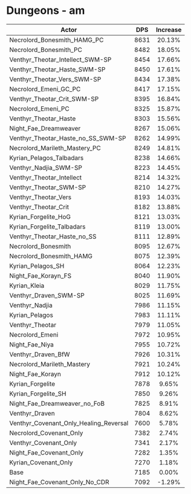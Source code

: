 # Dungeons - am
| Actor | DPS | Increase |
|---|:---:|:---:|
|Necrolord_Bonesmith_HAMG_PC|8631|20.13%|
|Necrolord_Bonesmith_PC|8482|18.05%|
|Venthyr_Theotar_Intellect_SWM-SP|8454|17.66%|
|Venthyr_Theotar_Haste_SWM-SP|8450|17.61%|
|Venthyr_Theotar_Vers_SWM-SP|8434|17.38%|
|Necrolord_Emeni_GC_PC|8417|17.15%|
|Venthyr_Theotar_Crit_SWM-SP|8395|16.84%|
|Necrolord_Emeni_PC|8325|15.87%|
|Venthyr_Theotar_Haste|8303|15.56%|
|Night_Fae_Dreamweaver|8267|15.06%|
|Venthyr_Theotar_Haste_no_SS_SWM-SP|8262|14.99%|
|Necrolord_Marileth_Mastery_PC|8249|14.81%|
|Kyrian_Pelagos_Talbadars|8238|14.66%|
|Venthyr_Nadjia_SWM-SP|8223|14.45%|
|Venthyr_Theotar_Intellect|8214|14.32%|
|Venthyr_Theotar_SWM-SP|8210|14.27%|
|Venthyr_Theotar_Vers|8193|14.03%|
|Venthyr_Theotar_Crit|8182|13.88%|
|Kyrian_Forgelite_HoG|8121|13.03%|
|Kyrian_Forgelite_Talbadars|8119|13.00%|
|Venthyr_Theotar_Haste_no_SS|8111|12.89%|
|Necrolord_Bonesmith|8095|12.67%|
|Necrolord_Bonesmith_HAMG|8075|12.39%|
|Kyrian_Pelagos_SH|8064|12.23%|
|Night_Fae_Korayn_FS|8040|11.90%|
|Kyrian_Kleia|8029|11.75%|
|Venthyr_Draven_SWM-SP|8025|11.69%|
|Venthyr_Nadjia|7986|11.15%|
|Kyrian_Pelagos|7983|11.11%|
|Venthyr_Theotar|7979|11.05%|
|Necrolord_Emeni|7972|10.95%|
|Night_Fae_Niya|7955|10.72%|
|Venthyr_Draven_BfW|7926|10.31%|
|Necrolord_Marileth_Mastery|7921|10.24%|
|Night_Fae_Korayn|7912|10.12%|
|Kyrian_Forgelite|7878|9.65%|
|Kyrian_Forgelite_SH|7850|9.26%|
|Night_Fae_Dreamweaver_no_FoB|7825|8.91%|
|Venthyr_Draven|7804|8.62%|
|Venthyr_Covenant_Only_Healing_Reversal|7600|5.78%|
|Necrolord_Covenant_Only|7382|2.74%|
|Venthyr_Covenant_Only|7341|2.17%|
|Night_Fae_Covenant_Only|7282|1.35%|
|Kyrian_Covenant_Only|7270|1.18%|
|Base|7185|0.00%|
|Night_Fae_Covenant_Only_No_CDR|7092|-1.29%|
